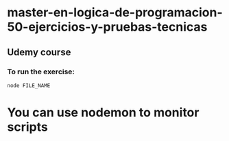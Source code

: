 # master-en-logica-de-programacion-50-ejercicios-y-pruebas-tecnicas
## Udemy course 

### To run the exercise: 
`
node FILE_NAME
`

# You can use nodemon to monitor scripts
